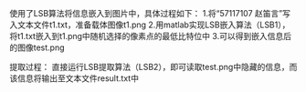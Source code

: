 使用了LSB算法将信息嵌入到图片中，具体过程如下：
1.将“57117107 赵笛言”写入文本文件t1.txt，准备载体图像t1.png
2.用matlab实现LSB嵌入算法（LSB1），将t1.txt嵌入到t1.png中随机选择的像素点的最低比特位中
3.可以得到嵌入信息后的图像test.png

提取过程：
直接运行LSB提取算法（LSB2），即可读取test.png中隐藏的信息，而该信息将输出至文本文件result.txt中
